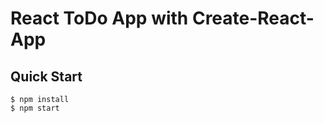 # React ToDo App with Create-React-App

Quick Start
-----------

```shell
$ npm install
$ npm start
```
